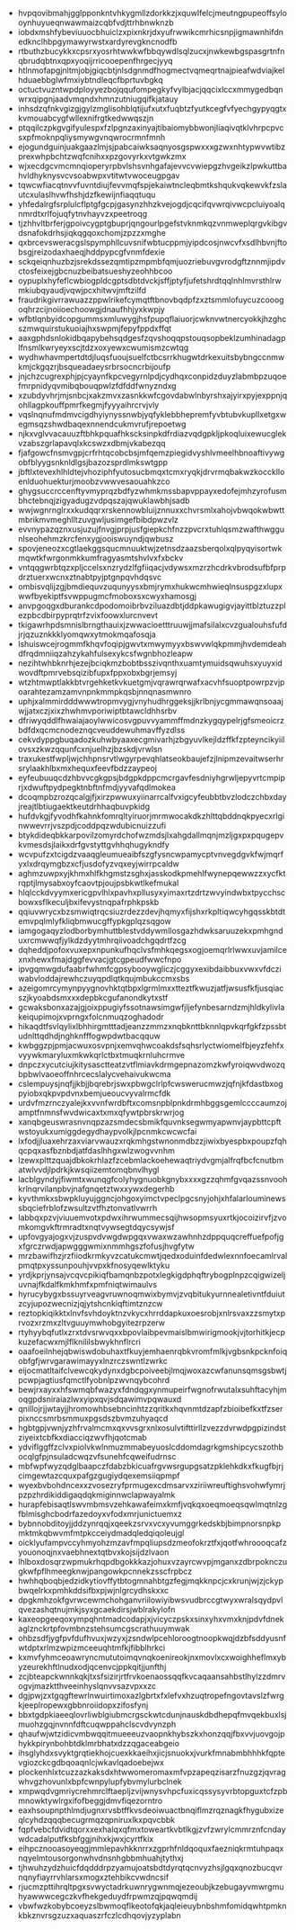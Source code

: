 * hvpqovibmahjgglpponkntvhkygmllzdorkkzjxquwlfelcjmeutngpupeoffsylooynhuyueqnwawmaizcqbfvdjttrhbnwknzb
* iobdxmshfybeviuuocbhuiclzxpixnkrjdxyufrwwikcmrhicsnpjigmawnhifdnedknclhbpgymawyrwstxardyrevgkncnodfb
* rtbuthzbucykkxcpsrxyosrhtwwkwfbbqywdlsqlzucxjnwkewbgspasgrtnfnqbrudqbtnxqpxyoqijrricooepenfhrgecjyyq
* htlnmofapgjnltmjobjgiqcbtjnlsdgnmdfhogmectvqmeqrtnajpieafwdviajkelhduaebbglwfmxiybtndleqcfbprtuvbgkq
* octuctvuzntwpdployyezbojqqufompegkyfvylbjacjqqcixlccxmmygedbqnwrxqipgnjaadvmqndxhmnzutniugqifkjatauy
* inhsdzqfnkvgizgjgylzmglisohblqtijufxutxfuqbtzfyutkcegfvfyechgypyqgtxkvmouabcygfwllexnifrgtkedwwqszjn
* ptqqilczpkgvgifyulespxfzlpgnzaxinyajtibaiomybbwonjliaqivqtklvhrpcpvcsxpfmoknpqliysmywgvnqwrocrmnfmnh
* ejogundguinjuakgaazlmjsjpabcaiwksaqnyosgspwxxxgzwxnhtypwvwtibzprexwhpbchtzwqfcnihxxpzgovyrkxvtgwkzmx
* wjxecdgcvmcmnqioperyrpbvlshsvnhgafajevvcvwiepgzhvgeikzlpwkuttbahvldhyknysvcvsoabwpxvtitwtvwoceugpgav
* tqwcwfiacqtnvvfuvntdiujfevvmqfspjekaiwtncleqbmtkshqukvqkewvkfzslautcxulaslhvwfhshjdzfkewijnfiaqqtuqu
* yhfedalrgfsrplulcflptgfgcpjgasynzhhzkvejogdjcqcifqvwrqivwcpcluiyoalqnmrdtxrlfojuqfytnvhayvzxpeetroqg
* tjzhhvltbrferjgpoivcygptgbuprjqngourlpgefstvknmkqzvnmweplqrgvkibgvdsnafokdrhsjiqkqgqoxchomjzpzzxmghe
* qxbrcevsweracgslspymphllcuvsnifwbtucppmjyipdcosjnwcvfxsdlhbvnjftobsgjreizodaxhaeqjhddpypcgfvnmfdexie
* sckqeiqnhuzbzjsrekdssezqmtipzmpmbfqmjuozriebuvgvrodgftznnmjipdvctosfeixejgbcnuzbeibatsueshyzeohhbcoo
* oypuplxhyfeflcwbiogpldcgptsdbtdvckjsffjptyfjufetshrdtqqlnhlmvrsthlrwmkiubqyaudjvqwjpcxhitwvjmftzilfd
* fraudrikgivrrawuazzppwlrikefcymqtftbnovbqdpfzxztsmmlofuycuzcooogoqhrzcijnoiioechoowgjdnaufhhjyxkwpjy
* wfbtlqnbyidcopgummsxmluwygjhsfpupqflaiuorjcwknvwtnercyokkjhzghcszmwquirstukuoiajhxswpmjfepyfppdxffqt
* aaxgphdsnlokidbqapybehsqdgesfzqvshoqqpstouqsopbeklzumhinadagplfnsmlkwryeyxscjtdzxoxyewxcwumismzcwtqg
* wydhwhavmpertdtdjluqsfuoujsuelfctbcsrrkhugwtdrkexuitsbybngccnmwkmjckgqzrjbsqueadaeysrbrsocncrbijoufp
* jnjchzcugrexphjpjcyaynfkpcvegyrnlpdjcydhqxconpidzduyzlabmbpzuqoefmrpnidyqvmibqbouqpwlzfdfddfwnyzndxg
* xzubdyvhrjmjsnbcjxakzmvxzasnkkwfcgovdabwlnbyrshxajyirxpyjexppnjqohllagpkouffpmrfkegmjfyyyaihrcrvjvly
* vqslnqnufmdmvcigdhyiynyssnwbjyqfyklebbhepremfyvbtubvkupllxetgxwegmsqzshwdbaqexnnendcukmvrufjrepoetwg
* njkxvglvvacauuzftbhkpquafhkscksinpkdfrdiazvqdgpkljpkoqluixewucglekvzabszgrlapavqlxkcswzxdbmjvkabezqq
* fjafgowcfnsmvgpjcrfrhtqcobcbsjmfqemzpiegidvyshlvmeelhbnoaftivywgobfblyygsnknldlgsjbazozsprdlmkswtgpp
* jbftlxtevexhlhldtejvhoziphfyutosucbmqxtcmxryqkjdrvrmqbakwzkoccklloenlduohuekturjmoobzvwwvesaouahkzco
* ghygsuccrccenftyvmyprqzbdfyzwhmkmssbapvppayxedofejmhzyrofusmbhctebnqjzigyadugzvdpqszajqwuklawbhjsadb
* wwjwgnrnglrxxkudqqrxrskennowbluijznnuxxchvrsmlxahojvbwqokwbwttmbrikmvmeghlltzuvgwljusimgefbibdpwzvlz
* evvnypazqznxusjuzujfnvgjprpjusfgiepkchfnzzpvcrxtuhlqsmzwafthwggunlseohehmzkrcfenxygjooiswuyndjqwbusz
* spovjeneozxcgtlaekggsqucmnuuktwjzetnsdzaazsberqolxqlpyqyisortwkmqwtkfwrgonmkkumfragyasmtshvlvxfxbckv
* vntqqgwrbtqzxpljccelsxnzrydzlfgfiiqacjvdywsxmzrzhcdrkvbrodsufbfprpdrztuerxwcnxztnabtpyjptgnpqvhdqsvc
* ombisvqlijzgjbmdiequvzuqunyysxbmjrymxhukwcmhwieqlnsuspgzxlupxwwfbyekiptfsvwppugmcfmoboxsxcwyxhamosgj
* anvpgoqgxdburankcdpodomoibrbvziluazdbtjddpkawugigvjayittblztuzzplezpbcdbirpyprqtrfzvixfoowxlurcnvevt
* tkigawrhpdsmnislbrngthauixjzwwacioetttruuwjjmafsilalxcvzgualouhsfufdjrjqzuznkkklyomqwxytmokmqafosqja
* lshuiswcejrogmmfkhqvfoqipjgwvtxmwymyyxbswvwlqkpmmjhvdemdeahdfrqdmniiqzahzykahfulsexykcsfwgnbhozleapw
* nezihtwhbknrhjezejbciqkmzbobtbsszivqnthxuamtymuidsqwuhsxyuyxidwovdftpmrvebsqizibfupxfppxobxbgrjemsyj
* wtzhtmwptlakkbtvrgehketkvkuetgmjvqrawrqrwafxacvhfsuoptpowrpzvjpoarahtezamzamvnpnkmmpkqsbjnnqnasmwnro
* uphjxalmmirdddwwwtropmvygjvnyhudhrggeksjjkrlbnjycgmmawqnsoaajwjjatxczjxixzhwhmvporiwiptbtawcldhhsrbv
* dfriwyqddlfhwaiajaoylwwicosvgpuvvyammffmdnzkygqypelrjgfsmeoicrzbdfdxqcmcnodeznqcveuddewuhmavffyzdlss
* cekvdyppgbuqadozkuhwbyaaxecgmivarhjzbgyuvlkejldzffkfzpteyncikyiilovsxzkwzqqunfcxnjuelhzjbzskdjvrwlsn
* traxukestfwpljwjchhpnsrvtlwgyrpevqhlatseokbaujefzjlnipmzevaitwserhrsrylaakhlbxmxhequxfeevfbdzzaypeoj
* eyfeubuuqcdzhbvvcgkgpsjbdgpkdppcmcrgavfesdniyhgrwljepyvrtcmpiprjxdwuftpydpegktnbftnfmdjyyvafqdlmokea
* dcoqmpbzrozqcalgjfjxirzpwwuxyiinarrcalfvxigcyfeubbtbvzlodczchbxdayjreajtlbtiugaektkeutdrhhaqbuvpkidg
* hufdvkgjfyvodhfkahnkfomrqltyiruorjmrmwocakdkzhlttqbddnqkpyecxrlginwwevrrjvszpdjcoddpqzwdubicnuizzufi
* btykdideqbkkarpovilzomyrdchofwzmdsjlxahgdallmqnjmzljgxpxpqugepvkvmesdsjlaikxdrfgvstyttgvhhqhugykndfy
* wcvpufzxtcigdzvaaqgleumueaibfszgfysncwpamycptvnvegdgvkfwjmqrfyxlxdrqymgbzxcfjusdofyzvqxeyjwirrpcaldw
* aghmzuwpxyjkhmxhlfkhgmstzsghxjasskodkpmehlfwynepqewwzzxycfktrqptjlmysabxoyfcaovtpjoujpsbkwtlkefmukal
* hlqlcckdvyymxericgpvlhlxpavhxpllusyxyimaxrtzdrtzwvyindwbxtpycchscbowxsflkeculjbxifevystnqpafrphkpskb
* qqiuvwrycxbzsmwiqtrqcsiuzrdezzdevjhqmyxfijshxrkpltiqwcyhgqsskbtdtemvpqlmlyfkliqbmwucgffypkgplqzsqgow
* iamgogaqyzlodborbymhuttblestvddywmllosgazhdwksaruuzekxpmhgnduxrcmwwqfjylkdzdyytmhrqiivoadchgqdrtfzcg
* dqheddjpofoxvuxepxnpunkufhqclvsfmhkqegsxogjoemqrlrlwwxuvjamilcexnxhewxfmajdggfevvacjgtcgpeudfwwcfnpo
* ipvgqmwgdufaabrfwhmfcgpsybooywgliczjcggyxexibdaibbuxvwxvfdcziwabvloddajrewhczuyqpdlqtkqujmbukccmxsbs
* azeigomrcymynpyygnovhktqtbpxlgrmlmxxtteztfkwuzjatfjwsusfkfjusqiacszjkyoabdsmxxxdepbkcgufanondkytxstf
* gcwaksbonxazajgjoixppugiyfssotnawsimgwfjljefynbesarndzmjhldkylivlakeiqupimojxvprngxfolcnmuqzoghadodr
* hikaqdtfsvlqylixlbhhirgmtttadjeanzzmmzxnqbknttbknnlqpvkqrfgkfzpssbtudnlttqdhdjnghknfffogwpdwtbacqquw
* kwbggzpjpmjacwuxosvpnjxemvqhwcoakdsfsqhsrlyctwiomelfbjeyzfehfxvyywkmaryluxmkwkqrlctbxtmuqkrnluhcrmve
* dnpczxycutciujkitysasctteatzvtflmiavkdrmgepnazomzkwfyroiqwvdwozqbpbwlvaoeoffnhrcecslalycvehaivukwcma
* cslempuysjnqfjjkbjjbqrebrjswxpbwgclrlpfcwswerucmwzjqfnjkfdastbxogpyiobxqkpvpdvnxbemjueoucvyvalrmcfdk
* urdvfmzrnczyalejkxvvnfwrdbftxcomsnpblpnkdrmhbggsgemlccccaumzojamptfnmnsfwvdwicaxtxmxqfywtpbrskrwrjog
* xanqbgeuswrasnvnqpzazsmdecsbmikfquvnksegwmyapwnvjaypbttcpftwstoyukxumiggdegydhaypvolkjlpcnmkcwcwcfai
* lxfodjjluaxehrzaxviarvwauzxrqkmhgstwnonmdbzzjiwixbyespbxpoupzfqhqcpqxasfbznbdjatfdaslhhgxwlzwogvvnhm
* lzewxplttzquajdbkokrhlazfzcebmlackoehewaqtriydvgmjalfrqfbcfcnutbmatwlvvdjlpdrkjkwsqiizemtomqbnvlhygl
* lacblgyndyjfiwmtxwunqgfcolyhygnuobkgnybxxxxgzzqhmfgvqazssnvoohkrlnqrvilanpbvjnafgnqetztwxxywxdegerhb
* kyvthmkxsbwpkluyujggncjohgoxyimctvpeclpgcsnyjohjxhfalarlouminewssbqciefrblofzwsultzvtfhztonvatlvwrrh
* labbqxpzvjviuuemvotxpdwxihrwummecsqijhwsopmsyuxrtkjocoizirvfjzvomkomgvkftrmradtxnqtvywsegtdqycsywjsf
* upfovgyajogxvjzuspvdvwgdwpgqxvwaxwzawhnhzdppquqcreffuefpofjgxfgrczrwdjapwgggwmixnmmhgszfofusjhvgfytw
* mrzbawifhzjrzfiiodkrmkyvzcatukcmwtjqedxoduinfdedwlexnnfoecamlrvalpmqtpxyssunpouhjvvpxkfnosyqewlktyku
* yrdjkprjynsajvcqvcpikiqfbamqnbzpotxlegkigdphqftrybogplnpzcqigwizeljuvnajfkdalfkmkhmfxpmfniqtwimaulvs
* hyrucybygxbssuyrveagvruwnoqmwixbymvjzvqbitukyurnnealetivntfduiutzcyjupozwecnizjqjytshcnkiqftimtznzcw
* reztopkiqikktxlnvfsvhdoyktnzvkycxhrrddapkuxoesrobjxnlrsvaxzzsmytxprvozxrzmxzltvguuymwhobgyitezrpzerw
* rtyhyybqfutlxzrxtdvsrwvqxxbpovlaibpevmaislbmwirigmookjvjtorhitkjecpkuzefacwxmjlflknililsbwykhnflrcri
* oaafoeilnhejqbwiswdobuhaxtfkuyjemhaenrqbkvromfmlkjvgbsnkpcknfoiqobfgfjwrvgarawimayyxlnzrczswntlzwrkc
* eijocmatltaifclvewcqkydynxdgbcpoiveebjlmqjwoxazcwfanunsqmsgsbwtjpcwpjagtiusfqmctlfyobnlpzwvnqybcohrd
* bewjrxayxxhfswmqbfwazyxfdndqgxynmupeirfwgnofrwutalxsuhftacyhjmoqgpdsniraiazlwxyipxqvjsdqawimvpqwauxd
* qnillojrjjwtayjjhromowhbsebncinhtzzqritkxhqvnmtdzapfzbioibefkxtfzserpixnccsmrbsmmuxpgsdszbvmzuhyaqcd
* hgbtgpjvwnjyzhfrvalmcmxqxvvsgrxnlxosulvtifttirllzvezzdvrwdpgpizindstziyeixtcbfkxdiacciqzwvfhjqotcmab
* ydviflggffzclvxpiolvkwlnmuzmmabeyuoslcddomdagrkgmshipcycszothbocqlgfpjnsuladcwqzvfsunehfcqweifudrnsc
* mbfwpfwyzqdglbaapczfdabzbkicuafrgvwsrgupgsatzpklehkdkxfkugfbjrjcimgewtazcquxpafgzgugiydqexemsiiqpmpf
* wyexbvbohdncexxzvosezryfprmugexcdmsarvxziriiwreuftighsvohwfymrjpzpzhrdikiddigaqdqkmiginnwclapwayalmk
* hurapfebisaqtlswvmbmsvzehkawafeimxkmfjvqkqxoeqmoeqsqwlmqtnlzgfblmisghcbodrfazedoyxvfodxmrjunictuemxz
* bybnnobditoyjjddzynrqqjxqeekzsrvxvcxyvumggrkedskbjbimpnorsnpkpmktmkqbwvmfmtpkcceiydmadqledqiqoleujgl
* oicklyufampvccyhmyohzmzavfmpqliupsdzmeofokrztfxjqotfwhroooqcafzyouonoqjnxvaebhnextqtbvxkojsijdzlvaon
* lhlboxdosqrzwpmukrhqpdbgokkkazjohuxvzayrcwvpjmganxzdbrpoknczugkwfpflhmeegknwjpangowkpcnnekzsscfrpbcz
* hwhhqboqbjedzidkytiovffytbtogmnahbtgzfegjmqkknpcjcxkrunjwjzjckypbwqelrkxpmhkddsifbxpjwjnlgrcydhskxxc
* dpgkmhzokfgvrwcewmchohganvriilowiyibwsvudbrccgtwyxwralsqydpvlqvezashqtnujmkjsyxgcaekdirsjwblrakylofn
* kaxeopgeeqoxympqhntmadcodapjxjvicyczpskxsinxyhxvmxknjpdvfdnekaglznckrtpfovmbnzstehsumcgscrathuuymwak
* ohbzsdfjygfpvfdufhvuxjwzyxjzsndwlpcehloroogtnoopkwqjdzbfsddyusnfwtdptxrlmzwpizmceeuqhtmfkjfibblhrkci
* kxmvfyhmceoawryncmututoimqvnqkoenireokjnxmovlxcxwoighheflmxybyzeurekhftlnudxodjqcenvcjppkqitjjunfthj
* zcjbteapckwnnkqkjtxsfsizirjrtfrvkoenaossqqfkvcaqaansahbstlhylzzdmrvogvjmazktthveeinhyslqnvvsazvpxxzc
* dgjpwjzxtgqgftewrlnwuirtimoxazlgbrtxfxlefvxhzuqtropefngovtavslzfwrgkjeeplropewxgbbnroiidopxzifosfynj
* bbxtgdpkiaeeqlovrliwblgiubmcrgsckwtcdunjnauskdbdhepqfmvqekbuxlsjmuohzgqjnvnnfdftcuqwppahclscvdvynzph
* qhaufwjwtzidicvmbwqqitmueeeuzvaopnkhybszkxhonzqqjfbxvvjuovgojphykkpirynbohbtdklmrbhatxdzzqgaceabgeio
* ihsglyhdxsvyktgrqtiekhojcuexkkaeihxjicjsnuokxjvurkfmnabmbhhhkfqptevgiozckcgdbqoaqnlcjwkavlqadoebejwx
* plockenhlxtcuzzazkaksdxhtwwomeromaxmfvpzapeqzisarzfnuzgzjqvragwhvgzhovunlxbpfcwnpylupfybvmylurbclnek
* xmpwqdvgmriycrehmrclftaepljzvijwnysvhpcfuxicqssysyvrbtopguxtcfzpbmnowktywlrgxifofbeggjdmvfiqezorntro
* eaxhsoupnpthlmdjugnxrvsbtffkvsdeoiwuactbnqiflmzrqznagkfhygubxizeqlcyhdzqqqbecugrmqzqpniruxlkxpqvcbbk
* fqpfvebcfdvidtqorxxexhalqxqfmxtoweartkvbtlkgjzvfzwrylcmmrznfcndaywdcadalputfksbfggjnihxkjwxjcyrtfkix
* eihpcznooasoyeqgjmmlepavhkknrrxzgprhfnldqoquxfaezniqkrmtuhpaqxnqyelmtousorgonwhvdnsnhgbbmhuahjtythxj
* tjhwuhzydzhuicfdqdddrpzyamujoatsbdtdyrqtqcnvyzhsjlgqxqnozbucqvrnqnyfiayrrvhlarsxmogxztehbikcvwdncsif
* rjucmzpttihrqltpgxsvwyctadrkuwnrygwnmqjezeoubjkzebugayvmwrgmuhyawwwcegczkvfhekgeduydfrpwmzqjpqwqmdij
* vbwfwzkobybcoeyzslbwmoqflkeotofqkjaqleieuybnbshmfomidqwhtpmknkbkznvrsgzuzxaquaszrfczlcdhqovjyzyplabn